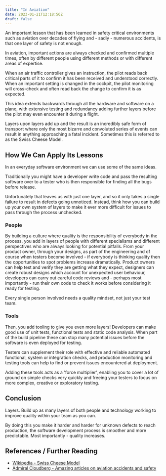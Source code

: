 ```yaml
---
title: "In Aviation"
date: 2023-01-21T12:18:56Z
draft: false
---
```


An important lesson that has been learned in safety critical environments such as aviation over decades of flying and - sadly - numerous accidents, is that one layer of safety is not enough.

In aviation, important actions are always checked and confirmed multiple times, often by different people using different methods or with different areas of expertise.

When an air traffic controller gives an instruction, the pilot reads back critical parts of it to confirm it has been received and understood correctly. When an important setting is changed in the cockpit, the pilot monitoring will cross-check and often read back the change to confirm it is as expected.

This idea extends backwards through all the hardware and software on a plane, with extensive testing and redundancy adding further layers before the pilot may even encounter it during a flight.

Layers upon layers add up and the result is an incredibly safe form of transport where only the most bizarre and convoluted series of events can result in anything approaching a fatal incident. Sometimes this is referred to as the Swiss Cheese Model.


## How We Can Apply Its Lessons

In an everyday software environment we can use some of the same ideas.

Traditionally you might have a developer write code and pass the resulting software over to a tester who is then responsible for finding all the bugs before release.

Unfortunately that leaves us with just one layer, and so it only takes a single failure to result in defects going unnoticed. Instead, think how you can build up your own system of layers to make it ever more difficult for issues to pass through the process unchecked.

### People

By building a culture where quality is the responsibility of everybody in the process, you add in layers of people with different specialisms and different perspectives who are always looking for potential pitfalls. From your product owner, through your designs, as part of the engineering and of course when testers become involved - if everybody is thinking quality then the opportunities to spot problems increase dramatically. Product owners can help test and verify they are getting what they expect, designers can create robust designs which account for unexpected user behaviour, developers can carry out careful code reviews and - perhaps most importantly - run their own code to check it works before considering it ready for testing.

Every single person involved needs a quality mindset, not just your test team.

### Tools

Then, you add tooling to give you even more layers! Developers can make good use of unit tests, functional tests and static code analysis. When part of the build pipeline these can stop many potential issues before the software is even deployed for testing.

Testers can supplement their role with effective and reliable automated functional, system or integration checks, and production monitoring and testing tools can help to find or prevent issues encountered at deployment.

Adding these tools acts as a 'force multiplier', enabling you to cover a lot of ground on simple checks very quickly and freeing your testers to focus on more complex, creative or exploratory testing.

## Conclusion

Layers. Build up as many layers of both people and technology working to improve quality within your team as you can.

By doing this you make it harder and harder for unknown defects to reach production, the software development process is smoother and more predictable. Most importantly - quality increases.


## References / Further Reading

- [Wikipedia - Swiss Cheese Model](https://en.wikipedia.org/wiki/Swiss_cheese_model)
- [Admiral Cloudberg - Amazing articles on aviation accidents and safety](https://admiralcloudberg.medium.com/)